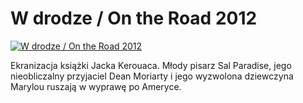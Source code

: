 W drodze / On the Road 2012 
=============
[![W drodze / On the Road 2012 ](http://vidos.pl/images/player.gif)](http://vidos.pl/w-drodze-on-the-road-2012)

 Ekranizacja książki Jacka Kerouaca. Młody pisarz Sal Paradise, jego nieobliczalny przyjaciel Dean Moriarty i jego wyzwolona dziewczyna Marylou ruszają w wyprawę po Ameryce.
